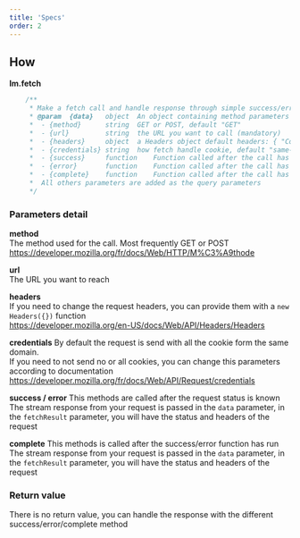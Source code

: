 ```yaml
---
title: 'Specs'
order: 2
---
```


## How
**lm.fetch**
```javascript
	/**
	 * Make a fetch call and handle response through simple success/error 
	 * @param  {data} 	object 	An object containing method parameters
	 *  - {method} 		string 	GET or POST, default "GET"
	 *  - {url} 		string	the URL you want to call (mandatory)
	 *  - {headers}		object	a Headers object default headers: { "Content-Type": "text/html", "Cache": "no-cache" }
	 *  - {credentials}	string	how fetch handle cookie, default "same-origin"
	 *  - {success}		function 	Function called after the call has succeed
	 *  - {error}		function 	Function called after the call has failed
	 *  - {complete}	function 	Function called after the call has succeed or failed
	 *  All others parameters are added as the query parameters
	 */
```
### Parameters detail
**method**  
The method used for the call. Most frequently GET or POST  
https://developer.mozilla.org/fr/docs/Web/HTTP/M%C3%A9thode

**url**  
The URL you want to reach

**headers**  
If you need to change the request headers, you can provide them with a `new Headers({})` function  
https://developer.mozilla.org/en-US/docs/Web/API/Headers/Headers

**credentials**
By default the request is send with all the cookie form the same domain.  
If you need to not send no or all cookies, you can change this parameters according to documentation  
https://developer.mozilla.org/fr/docs/Web/API/Request/credentials

**success / error**
This methods are called after the request status is known  
The stream response from your request is passed in the `data` parameter, in the `fetchResult` parameter, you will have the status and headers of the request

**complete**
This methods is called after the success/error function has run 
The stream response from your request is passed in the `data` parameter, in the `fetchResult` parameter, you will have the status and headers of the request

### Return value
There is no return value, you can handle the response with the different success/error/complete method
